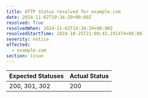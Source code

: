 ```yaml
---
title: HTTP Status resolved for example.com
date: 2024-11-02T19:34:29+00:00Z
resolved: True
resolvedWhen: 2024-11-02T19:34:29+00:00Z
resolvedStartTime: 2024-10-25T21:09:43.191474+00:00
severity: notice
affected:
  - example.com
section: issue
---
```


| Expected Statuses | Actual Status  |
|-------------------|----------------|
| 200, 301, 302 | 200 |
